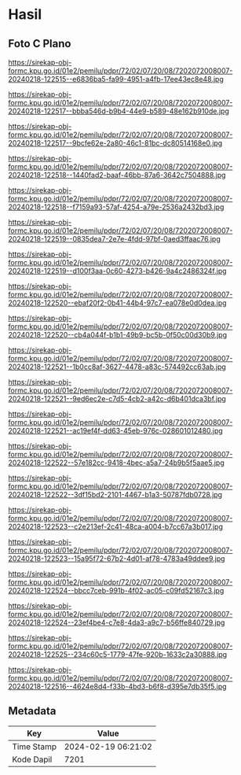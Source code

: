 # Hasil

## Foto C Plano

https://sirekap-obj-formc.kpu.go.id/01e2/pemilu/pdpr/72/02/07/20/08/7202072008007-20240218-122515--e6836ba5-fa99-4951-a4fb-17ee43ec8e48.jpg

https://sirekap-obj-formc.kpu.go.id/01e2/pemilu/pdpr/72/02/07/20/08/7202072008007-20240218-122517--bbba546d-b9b4-44e9-b589-48e162b910de.jpg

https://sirekap-obj-formc.kpu.go.id/01e2/pemilu/pdpr/72/02/07/20/08/7202072008007-20240218-122517--9bcfe62e-2a80-46c1-81bc-dc80514168e0.jpg

https://sirekap-obj-formc.kpu.go.id/01e2/pemilu/pdpr/72/02/07/20/08/7202072008007-20240218-122518--1440fad2-baaf-46bb-87a6-3642c7504888.jpg

https://sirekap-obj-formc.kpu.go.id/01e2/pemilu/pdpr/72/02/07/20/08/7202072008007-20240218-122518--f7159a93-57af-4254-a79e-2536a2432bd3.jpg

https://sirekap-obj-formc.kpu.go.id/01e2/pemilu/pdpr/72/02/07/20/08/7202072008007-20240218-122519--0835dea7-2e7e-4fdd-97bf-0aed3ffaac76.jpg

https://sirekap-obj-formc.kpu.go.id/01e2/pemilu/pdpr/72/02/07/20/08/7202072008007-20240218-122519--d100f3aa-0c60-4273-b426-9a4c2486324f.jpg

https://sirekap-obj-formc.kpu.go.id/01e2/pemilu/pdpr/72/02/07/20/08/7202072008007-20240218-122520--ebaf20f2-0b41-44b4-97c7-ea078e0d0dea.jpg

https://sirekap-obj-formc.kpu.go.id/01e2/pemilu/pdpr/72/02/07/20/08/7202072008007-20240218-122520--cb4a044f-b1b1-49b9-bc5b-0f50c00d30b9.jpg

https://sirekap-obj-formc.kpu.go.id/01e2/pemilu/pdpr/72/02/07/20/08/7202072008007-20240218-122521--1b0cc8af-3627-4478-a83c-574492cc63ab.jpg

https://sirekap-obj-formc.kpu.go.id/01e2/pemilu/pdpr/72/02/07/20/08/7202072008007-20240218-122521--9ed6ec2e-c7d5-4cb2-a42c-d6b401dca3bf.jpg

https://sirekap-obj-formc.kpu.go.id/01e2/pemilu/pdpr/72/02/07/20/08/7202072008007-20240218-122521--ac19ef4f-dd63-45eb-976c-028601012480.jpg

https://sirekap-obj-formc.kpu.go.id/01e2/pemilu/pdpr/72/02/07/20/08/7202072008007-20240218-122522--57e182cc-9418-4bec-a5a7-24b9b5f5aae5.jpg

https://sirekap-obj-formc.kpu.go.id/01e2/pemilu/pdpr/72/02/07/20/08/7202072008007-20240218-122522--3df15bd2-2101-4467-b1a3-50787fdb0728.jpg

https://sirekap-obj-formc.kpu.go.id/01e2/pemilu/pdpr/72/02/07/20/08/7202072008007-20240218-122523--c2e213ef-2c41-48ca-a004-b7cc67a3b017.jpg

https://sirekap-obj-formc.kpu.go.id/01e2/pemilu/pdpr/72/02/07/20/08/7202072008007-20240218-122523--15a95f72-67b2-4d01-af78-4783a49ddee9.jpg

https://sirekap-obj-formc.kpu.go.id/01e2/pemilu/pdpr/72/02/07/20/08/7202072008007-20240218-122524--bbcc7ceb-991b-4f02-ac05-c09fd52167c3.jpg

https://sirekap-obj-formc.kpu.go.id/01e2/pemilu/pdpr/72/02/07/20/08/7202072008007-20240218-122524--23ef4be4-c7e8-4da3-a9c7-b56ffe840729.jpg

https://sirekap-obj-formc.kpu.go.id/01e2/pemilu/pdpr/72/02/07/20/08/7202072008007-20240218-122525--234c60c5-1779-47fe-920b-1633c2a30888.jpg

https://sirekap-obj-formc.kpu.go.id/01e2/pemilu/pdpr/72/02/07/20/08/7202072008007-20240218-122516--4624e8d4-f33b-4bd3-b6f8-d395e7db35f5.jpg


## Metadata

| Key        | Value               |
| ---------- | ------------------- |
| Time Stamp | 2024-02-19 06:21:02 |
| Kode Dapil | 7201                |



